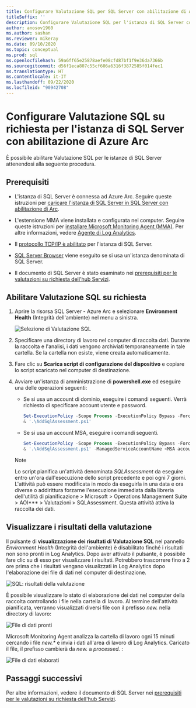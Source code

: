 ```yaml
---
title: Configurare Valutazione SQL per SQL Server con abilitazione di Azure Arc
titleSuffix: ''
description: Configurare Valutazione SQL per l'istanza di SQL Server con abilitazione di Azure Arc
author: anosov1960
ms.author: sashan
ms.reviewer: mikeray
ms.date: 09/10/2020
ms.topic: conceptual
ms.prod: sql
ms.openlocfilehash: 59a6ff65e25878aefe08cfd87bf1f9e36da7366b
ms.sourcegitcommit: d56f1eca807c55cf606a6316f3872585f014fec1
ms.translationtype: HT
ms.contentlocale: it-IT
ms.lasthandoff: 09/22/2020
ms.locfileid: "90942708"
---
```

# <a name="configure-on-demand-sql-assessment-for-azure-arc-enabled-sql-server-instance"></a>Configurare Valutazione SQL su richiesta per l'istanza di SQL Server con abilitazione di Azure Arc

È possibile abilitare Valutazione SQL per le istanze di SQL Server attenendosi alla seguente procedura.

## <a name="prerequisites"></a>Prerequisiti

* L'istanza di SQL Server è connessa ad Azure Arc. Seguire queste istruzioni per [caricare l'istanza di SQL Server in SQL Server con abilitazione di Arc](connect.md).

* L'estensione MMA viene installata e configurata nel computer. Seguire queste istruzioni per [installare Microsoft Monitoring Agent (MMA)](configure-advanced-data-security.md#install-microsoft-monitoring-agent-mma). Per altre informazioni, vedere [Agente di Log Analytics](https://docs.microsoft.com/azure/azure-monitor/platform/log-analytics-agent).

* Il [protocollo TCP/IP è abilitato](../../database-engine/configure-windows/enable-or-disable-a-server-network-protocol.md) per l'istanza di SQL Server.

* [SQL Server Browser](../../tools/configuration-manager/sql-server-browser-service.md) viene eseguito se si usa un'istanza denominata di SQL Server.

* Il documento di SQL Server è stato esaminato nei [prerequisiti per le valutazioni su richiesta dell'hub Servizi](https://docs.microsoft.com/services-hub/health/assessment-prereq-docs#on-demand-assessment-prerequisite-documents).

## <a name="enable-on-demand-sql-assessment"></a>Abilitare Valutazione SQL su richiesta

1. Aprire la risorsa SQL Server - Azure Arc e selezionare __Environment Health__ (Integrità dell'ambiente) nel menu a sinistra.

   ![Selezione di Valutazione SQL](media/assess/sql-assessment-heading-sql-server-arc.png)

1. Specificare una directory di lavoro nel computer di raccolta dati. Durante la raccolta e l'analisi, i dati vengono archiviati temporaneamente in tale cartella. Se la cartella non esiste, viene creata automaticamente.

1. Fare clic su __Scarica script di configurazione del dispositivo__ e copiare lo script scaricato nel computer di destinazione.

1. Avviare un'istanza di amministrazione di __powershell.exe__ ed eseguire una delle operazioni seguenti: 
   * Se si usa un account di dominio, eseguire i comandi seguenti. Verrà richiesto di specificare account utente e password. 

      ```powershell
      Set-ExecutionPolicy -Scope Process -ExecutionPolicy Bypass -Force
      & '.\AddSqlAssessment.ps1'
      ```

    * Se si usa un account MSA, eseguire i comandi seguenti.

      ```powershell
      Set-ExecutionPolicy -Scope Process -ExecutionPolicy Bypass -Force
      & '.\AddSqlAssessment.ps1' -ManagedServiceAccountName <MSA account name>
      ```

   > [!NOTE]
   > Lo script pianifica un'attività denominata *SQLAssessment* da eseguire entro un'ora dall'esecuzione dello script precedente e poi ogni 7 giorni. L'attività può essere modificata in modo da eseguirla in una data e ora diverse o addirittura forzarne l'esecuzione immediata dalla libreria dell'utilità di pianificazione > Microsoft > Operations Management Suite > AOI*** > Valutazioni > SQLAssessment. Questa attività attiva la raccolta dei dati.

## <a name="view-the-assessment-results"></a>Visualizzare i risultati della valutazione

Il pulsante di __visualizzazione dei risultati di Valutazione SQL__ nel pannello _Environment Health_ (Integrità dell'ambiente) è disabilitato finché i risultati non sono pronti in Log Analytics. Dopo aver attivato il pulsante, è possibile fare clic su di esso per visualizzare i risultati. Potrebbero trascorrere fino a 2 ore prima che i risultati vengano visualizzati in Log Analytics dopo l'elaborazione dei file di dati nel computer di destinazione.

![SQL: risultati della valutazione](media/assess/sql-assessment-results.png)

È possibile visualizzare lo stato di elaborazione dei dati nel computer della raccolta controllando i file nella cartella di lavoro. Al termine dell'attività pianificata, verranno visualizzati diversi file con il prefisso _new._ nella directory di lavoro:

![File di dati pronti](media/assess/sql-assessment-data-files-ready.png)

Microsoft Monitoring Agent analizza la cartella di lavoro ogni 15 minuti cercando i file _new.*_ e invia i dati all'area di lavoro di Log Analytics. Caricato il file, il prefisso cambierà da _new._ a _processed._ :

![File di dati elaborati](media/assess/sql-assessment-data-files-processed.png)

## <a name="next-steps"></a>Passaggi successivi

Per altre informazioni, vedere il documento di SQL Server nei [prerequisiti per le valutazioni su richiesta dell'hub Servizi](https://docs.microsoft.com/services-hub/health/assessment-prereq-docs#on-demand-assessment-prerequisite-documents).
